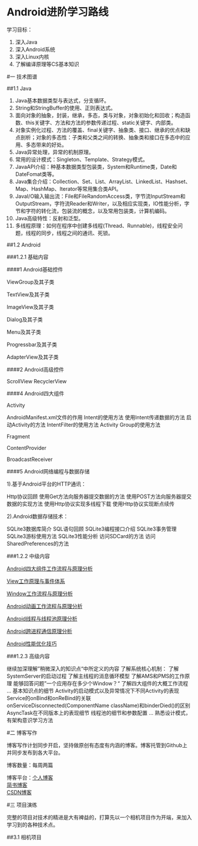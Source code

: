 # Android进阶学习路线

学习目标：  

1. 深入Java  
2. 深入Android系统  
4. 深入Linux内核  
4. 了解编译原理等CS基本知识  

#一 技术图谱

##1.1 Java

1. Java基本数据类型与表达式，分支循环。
2. String和StringBuffer的使用、正则表达式。
3. 面向对象的抽象，封装，继承，多态，类与对象，对象初始化和回收；构造函数、this关键字、方法和方法的参数传递过程、static关键字、内部类。
4. 对象实例化过程、方法的覆盖、final关键字、抽象类、接口、继承的优点和缺点剖析；对象的多态性：子类和父类之间的转换、抽象类和接口在多态中的应用、多态带来的好处。
5. Java异常处理，异常的机制原理。
6. 常用的设计模式：Singleton、Template、Strategy模式。
7. JavaAPI介绍：种基本数据类型包装类，System和Runtime类，Date和DateFomat类等。
8. Java集合介绍：Collection、Set、List、ArrayList、LinkedList、Hashset、Map、HashMap、Iterator等常用集合类API。
9. JavaI/O输入输出流：File和FileRandomAccess类，字节流InputStream和OutputStream，字符流Reader和Writer，以及相应实现类，IO性能分析，字节和字符的转化流，包装流的概念，以及常用包装类，计算机编码。
10. Java高级特性：反射和泛型。
11. 多线程原理：如何在程序中创建多线程(Thread、Runnable)，线程安全问题，线程的同步，线程之间的通讯、死锁。

##1.2 Android

###1.2.1 基础内容

####1 Android基础控件

ViewGroup及其子类

TextView及其子类

ImageView及其子类

Dialog及其子类

Menu及其子类

Progressbar及其子类

AdapterView及其子类

####2 Android高级控件

ScrollView
RecyclerView


####4 Android四大组件

Activity

AndroidManifest.xml文件的作用
Intent的使用方法
使用Intent传递数据的方法
启动Activity的方法
IntentFilter的使用方法
Activity Group的使用方法

Fragment

ContentProvider

BroadcastReceiver

####5 Android网络编程与数据存储

1).基于Android平台的HTTP通讯：

Http协议回顾
使用Get方法向服务器提交数据的方法
使用POST方法向服务器提交数据的实现方法
使用Http协议实现多线程下载
使用Http协议实现断点续传

2).Android数据存储技术：

SQLite3数据库简介
SQL语句回顾
SQLite3编程接口介绍
SQLite3事务管理
SQLite3游标使用方法
SQLite3性能分析
访问SDCard的方法
访问SharedPreferences的方法

###1.2.2 中级内容

[Android四大组件工作流程与原理分析]()

[View工作原理与事件体系]()

[Window工作流程与原理分析]()

[Android动画工作流程与原理分析]()

[Android线程与线程池原理分析]()

[Android跨进程通信原理分析]()

[Android性能优化技巧]()

###1.2.3 高级内容

继续加深理解”稍微深入的知识点“中所定义的内容
了解系统核心机制：
了解SystemServer的启动过程
了解主线程的消息循环模型
了解AMS和PMS的工作原理
能够回答问题”一个应用存在多少个Window？“
了解四大组件的大概工作流程
…
基本知识点的细节
Activity的启动模式以及异常情况下不同Activity的表现
Service的onBind和onReBind的关联
onServiceDisconnected(ComponentName className)和binderDied()的区别
AsyncTask在不同版本上的表现细节
线程池的细节和参数配置
…
熟悉设计模式，有架构意识学习方法

#二 博客写作

博客写作计划同步开启，坚持做原创有态度有内涵的博客。博客托管到Github上并同步发布到各大平台。

博客数量：每周两篇

博客平台：[个人博客](https://guoxiaoxing.github.io/)  
         [简书博客](http://www.jianshu.com/users/66a47e04215b/latest_articles)  
         [CSDN博客](http://blog.csdn.net/allenwells)
          
#三 项目演练

完整的项目对技术的精进是大有裨益的，打算先以一个相机项目作为开端，来加入学习到的各种技术点。

##3.1 相机项目

